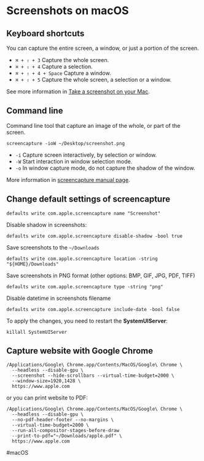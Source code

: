 # Screenshots on macOS

## Keyboard shortcuts

You can capture the entire screen, a window, or just a portion of the screen.

* `⌘ + ⇧ + 3` Capture the whole screen.
* `⌘ + ⇧ + 4` Capture a selection.
* `⌘ + ⇧ + 4 + Space` Capture a window.
* `⌘ + ⇧ + 5` Capture the whole screen, a selection or a window.

See more information in [Take a screenshot on your Mac](https://support.apple.com/en-us/HT201361).

## Command line

Command line tool that capture an image of the whole, or part of the screen.

```shell
screencapture -ioW ~/Desktop/screenshot.png
```

* `-i` Capture screen interactively, by selection or window.
* `-W` Start interaction in window selection mode.
* `-o` In window capture mode, do not capture the shadow of the window.

More information in [screencapture manual page](https://ss64.com/osx/screencapture.html).

## Change default settings of screencapture

```shell
defaults write com.apple.screencapture name "Screenshot"
```

Disable shadow in screenshots:

```shell
defaults write com.apple.screencapture disable-shadow -bool true
```

Save screenshots to the `~/Downloads`

```shell
defaults write com.apple.screencapture location -string "${HOME}/Downloads"
```

Save screenshots in PNG format (other options: BMP, GIF, JPG, PDF, TIFF)

```shell
defaults write com.apple.screencapture type -string "png"
```

Disable datetime in screenshots filename

```shell
defaults write com.apple.screencapture include-date -bool false
```

To apply the changes, you need to restart the **SystemUIServer**:

```shell
killall SystemUIServer
```

## Capture website with Google Chrome

```shell
/Applications/Google\ Chrome.app/Contents/MacOS/Google\ Chrome \ 
  --headless --disable-gpu \ 
  --screenshot --hide-scrollbars --virtual-time-budget=2000 \
  --window-size=1920,1428 \ 
  https://www.apple.com
```

or you can print website to PDF:

```shell
/Applications/Google\ Chrome.app/Contents/MacOS/Google\ Chrome \ 
  --headless --disable-gpu \
  --no-pdf-header-footer --no-margins \ 
  --virtual-time-budget=2000 \
  --run-all-compositor-stages-before-draw
  --print-to-pdf="~/Downloads/apple.pdf" \ 
  https://www.apple.com
```

#macOS